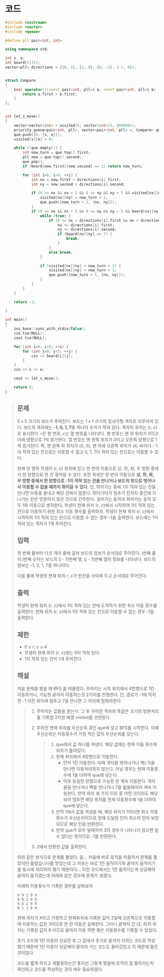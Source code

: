 # 코드

```c++
#include <iostream>
#include <vector>
#include <queue>

#define pll pair<int, int>

using namespace std;

int s, e;
int board[5][5];
vector<pll> directions = {{0, 1}, {1, 0}, {0, -1}, {-1, 0}};


struct Compare
{
	bool operator()(const pair<int, pll>& a, const pair<int, pll>& b) {
		return a.first > b.first;
	}
};


int let_s_move()
{
	vector<vector<int> > visited(5, vector<int>(5, 999999));
	priority_queue<pair<int, pll>, vector<pair<int, pll> >, Compare> que;
	que.push({0, {s, e}});
    visited[s][e] = 0;

	while (!que.empty()) {
		int now_turn = que.top().first;
		pll now = que.top().second;
		que.pop();
		if (board[now.first][now.second] == 1) return now_turn;

		for (int i=0; i<4; ++i) {
			int nx = now.first + directions[i].first;
			int ny = now.second + directions[i].second;

			if (0 <= nx && nx < 5 && 0 <= ny && ny < 5 && visited[nx][ny] > now_turn + 1 && board[nx][ny] != -1) {
				visited[nx][ny] = now_turn + 1;
				que.push({now_turn + 1, {nx, ny}});
			}
            if (0 <= nx && nx < 5 && 0 <= ny && ny < 5 && board[nx][ny] != -1 && board[nx][ny] != 7) {
				while (true) {
					if (0 <= nx + directions[i].first && nx + directions[i].first < 5 && 0 <= ny + directions[i].second && ny + directions[i].second < 5 && board[nx + directions[i].first][ny + directions[i].second] != -1) {
						nx += directions[i].first;
						ny += directions[i].second;
						if (board[nx][ny] == 7) {
							break;
						}
					}
					else break;
				}

				if (visited[nx][ny] > now_turn + 1) {
				    visited[nx][ny] = now_turn + 1;
					que.push({now_turn + 1, {nx, ny}});
				}
            }
		}
	}

	return -1;

}

int main()
{
	ios_base::sync_with_stdio(false);
	cin.tie(NULL);
	cout.tie(NULL);

	for (int i=0; i<5; ++i) {
		for (int j=0; j<5; ++j) {
			cin >> board[i][j];
		}
	}
	cin >> s >> e;

	cout << let_s_move();

	return 0;
}

```

> ## 문제
>
> 5 x 5 크기의 보드가 주어진다. 보드는 1 x 1 크기의 정사각형 격자로 이루어져 있다. 보드의 격자에는 **-1, 0, 1, 7**중 하나의 숫자가 적혀 있다. 격자의 위치는 (*r*, *c*)로 표시한다. *r*은 행 번호, *c*는 열 번호를 나타낸다. 행 번호는 맨 위 위치가 0이고 아래 방향으로 1씩 증가한다. 열 번호는 맨 왼쪽 위치가 0이고 오른쪽 방향으로 1씩 증가한다. 즉, 맨 왼쪽 위 위치가 (0, 0), 맨 아래 오른쪽 위치가 (4, 4)이다. -1이 적혀 있는 칸으로는 이동할 수 없고 0, 1, 7이 적혀 있는 칸으로는 이동할 수 있다.
>
> 현재 한 명의 학생이 (*r*, *c*) 위치에 있고 한 번의 이동으로 상, 하, 좌, 우 방향 중에서 한 방향으로 한 칸 걸어갈 수 있다. 또한 학생은 한 번의 이동으로 **상, 하, 좌, 우 방향 중에서 한 방향으로 -1이 적혀 있는 칸을 만나거나 보드의 밖으로 벗어나서 이동할 수 없을 때까지 뛰어갈 수 있다.** 단, 뛰어가는 중에 7이 적혀 있는 칸을 만나면 이동을 끝내고 해당 칸에서 멈춘다. 뛰어가다가 멈추기 전까지 중간에 지나가는 칸은 방문하지 않은 것으로 간주한다. 걸어가는 동작과 뛰어가는 동작 모두 1회 이동으로 생각한다. 학생이 현재 위치 (*r*, *c*)에서 시작하여 1이 적혀 있는 칸으로 이동하기 위한 최소 이동 횟수를 출력하자. 학생이 현재 위치 (*r*, *c*)에서 시작하여 1이 적혀 있는 칸으로 이동할 수 없는 경우 –1을 출력한다. 보드에는 1이 적혀 있는 격자가 1개 주어진다.
>
> ## 입력
>
> 첫 번째 줄부터 다섯 개의 줄에 걸쳐 보드의 정보가 순서대로 주어진다. *i*번째 줄의 *j*번째 숫자는 보드의 (*i* - 1)번째 행, (*j* - 1)번째 열의 정보를 나타낸다. 보드의 정보는 -1, 0, 1, 7중 하나이다.
>
> 다음 줄에 학생의 현재 위치 *r*, *c*가 빈칸을 사이에 두고 순서대로 주어진다.
>
> ## 출력
>
> 학생이 현재 위치 (*r*, *c*)에서 1이 적혀 있는 칸에 도착하기 위한 최소 이동 횟수를 출력한다. 현재 위치 (*r*, *c*)에서 1이 적혀 있는 칸으로 이동할 수 없는 경우 -1을 출력한다.
>
> ## 제한
>
> - 0 ≤ *r*, *c* ≤ 4
> - 학생의 현재 위치 (*r*, *c*)에는 0이 적혀 있다.
> - 1이 적혀 있는 칸이 1개 주어진다.
>
> ## 해설
>
> 처음 문제를 봤을 때 BFS 를 떠올렸다. 주어지는 시작 위치에서 4방향으로 1칸 이동하거나, 가능한 끝까지 이동하는것 2가지를 진행한다. 단, 경로가 -1에 막히면 -1 이전 위치에 멈추고 7을 만나면 그 자리에 멈춰야한다.
>
> > 1. 주어지는 값들을 받는다. 그 후 주어진 격자와 똑같은 크기의 방문처리를 기록할 2차원 배열 visited를 선언한다.
> >
> > 2. 주어진 현재 위치를 우선순위 큐인 que에 넣고 BFS를 시작한다. 이때 우선순위는 이동횟수가 가장 적은 값이 우선순위를 갖는다.
> >
> >    > 1. que에서 값 하나를 꺼낸다. 해당 값에는 현재 이동 횟수와 위치가 들어있다.
> >    > 2. 현재 위치에서 4방향으로 이동한다.
> >    >    - 먼저 1칸 이동한다. 이때 격자를 벗어나거나 벽(-1)을 만나면 이동처리하지 않는다. 아닐 경우는 현재 이동횟수에 1을 더하여 que에 넣는다.
> >    >    - 이후 동일한 방향으로 가능한 한 계속 이동한다. 격자 끝을 만나거나 벽을 만나거나 7을 밟을때까지 계속 이동한다. 만약 위의 세 가지 이유 중 어떤 것이라도 해당 되어 멈추면 해당 위치를 현재 이동횟수에 1을 더하여 que에 넣는다.
> >    > 3. 만약 1에서 값을 꺼냈을 때, 해당 위치가 1이라면 최소 이동횟수가 우선순위이므로 현재 도달한 턴이 최소의 턴이 보장되므로 해당 턴을 반환한다.
> >    > 4. 만약 que가 모두 빌때까지 3의 경우가 나타나지 않으면 갈 수 없다는 뜻이므로 -1을 반환한다.
> >
> > 3. 2에서 반환한 값을 출력한다.
>
> 위와 같은 방식으로 문제를 풀었다. 음... 처음에 바로 로직을 떠올려서 문제를 풀었지만 틀렸습니다를 받았는데 그 이유는 바로 1칸 움직이기와 끝까지 움직이기를 동시에 처리하려 했기 때문이다... 이전 코드에서는 1칸 움직이는게 성공해야 끝까지 움직였는데 아래와 같은 경우에 문제가 생겼다.
>
> 아래의 이동횟수가 기록된 경우를 살펴보자
>
> ```
> 9 9 2 9 9
> 9 9 2 9 9
> 9 X 2 9 9
> 0 1 1 9 9
> ```
>
> 현재 위치가 X라고 가정하고 현재위치에 기록된 값이 2일때 오른쪽으로 이동할 때 이동하는 값은 3이므로 한 칸 이동은 실패한다. 그러나 끝까지 간 (2, 4)의 위치는 기록된 값이 9 이므로 끝까지 이동 하면 좋은 이동횟수를 기록할 수 있었다.
>
> 초기 코드에 1칸 이동이 성공한 후 그 값에서 추가로 끝까지 더하는 코드로 작성했기 때문에 1칸 이동이 성공해야 끝까지 가는 코드도 돌아갔었고 이 때문에 틀린것이었다.
>
> 코드를 짧게 하자고 재활용하는건 좋지만 그렇게 했을때 로직이 잘 돌아가는지 확인하고 코드를 작성하는 것이 매우 중요하겠다.

